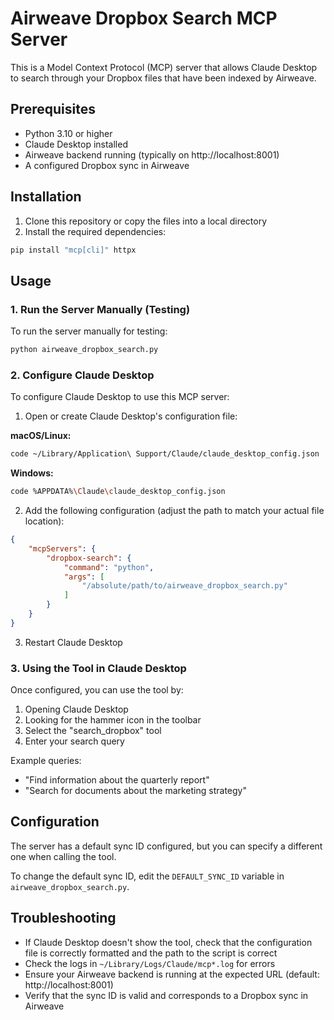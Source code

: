 # Airweave Dropbox Search MCP Server

This is a Model Context Protocol (MCP) server that allows Claude Desktop to search through your Dropbox files that have been indexed by Airweave.

## Prerequisites

- Python 3.10 or higher
- Claude Desktop installed
- Airweave backend running (typically on http://localhost:8001)
- A configured Dropbox sync in Airweave

## Installation

1. Clone this repository or copy the files into a local directory
2. Install the required dependencies:

```bash
pip install "mcp[cli]" httpx
```

## Usage

### 1. Run the Server Manually (Testing)

To run the server manually for testing:

```bash
python airweave_dropbox_search.py
```

### 2. Configure Claude Desktop

To configure Claude Desktop to use this MCP server:

1. Open or create Claude Desktop's configuration file:

**macOS/Linux:**
```bash
code ~/Library/Application\ Support/Claude/claude_desktop_config.json
```

**Windows:**
```bash
code %APPDATA%\Claude\claude_desktop_config.json
```

2. Add the following configuration (adjust the path to match your actual file location):

```json
{
    "mcpServers": {
        "dropbox-search": {
            "command": "python",
            "args": [
                "/absolute/path/to/airweave_dropbox_search.py"
            ]
        }
    }
}
```

3. Restart Claude Desktop

### 3. Using the Tool in Claude Desktop

Once configured, you can use the tool by:

1. Opening Claude Desktop
2. Looking for the hammer icon in the toolbar
3. Select the "search_dropbox" tool
4. Enter your search query

Example queries:
- "Find information about the quarterly report"
- "Search for documents about the marketing strategy"

## Configuration

The server has a default sync ID configured, but you can specify a different one when calling the tool.

To change the default sync ID, edit the `DEFAULT_SYNC_ID` variable in `airweave_dropbox_search.py`.

## Troubleshooting

- If Claude Desktop doesn't show the tool, check that the configuration file is correctly formatted and the path to the script is correct
- Check the logs in `~/Library/Logs/Claude/mcp*.log` for errors
- Ensure your Airweave backend is running at the expected URL (default: http://localhost:8001)
- Verify that the sync ID is valid and corresponds to a Dropbox sync in Airweave 